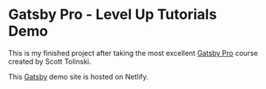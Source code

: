 # Gatsby Pro - Level Up Tutorials Demo

This is my finished project after taking the most excellent [Gatsby Pro](https://www.leveluptutorials.com/tutorials/pro-gatsby) course created by Scott Tolinski.

This [Gatsby](https://www.gatsbyjs.org) demo site is hosted on Netlify.
